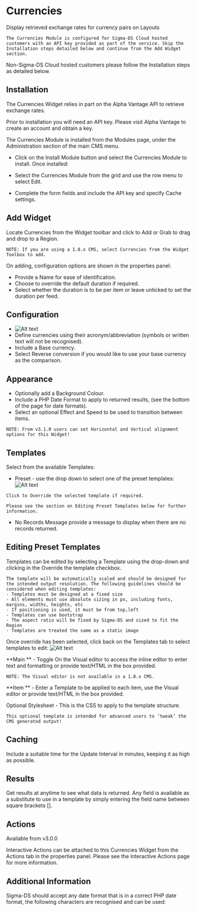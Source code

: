 # Currencies

Display retrieved exchange rates for currency pairs on Layouts

```
The Currencies Module is configured for Sigma-DS Cloud hosted customers with an API key provided as part of the service. Skip the Installation steps detailed below and continue from the Add Widget section.
```

Non-Sigma-DS Cloud hosted customers please follow the Installation steps as detailed below.

## Installation

The Currencies Widget relies in part on the Alpha Vantage API to retrieve exchange rates.

Prior to installation you will need an API key. Please visit Alpha Vantage to create an account and obtain a key.

The Currencies Module is installed from the Modules page, under the Administration section of the main CMS menu.

- Click on the Install Module button and select the Currencies Module to install.
  Once installed:

- Select the Currencies Module from the grid and use the row menu to select Edit.
- Complete the form fields and include the API key and specify Cache settings.

## Add Widget

Locate Currencies from the Widget toolbar and click to Add or Grab to drag and drop to a Region.

```
NOTE: If you are using a 1.8.x CMS, select Currencies from the Widget Toolbox to add.
```

On adding, configuration options are shown in the properties panel:

- Provide a Name for ease of identification.
- Choose to override the default duration if required.
- Select whether the duration is to be per item or leave unticked to set the duration per feed.

## Configuration

- ![Alt text](currency3.png)
- Define currencies using their acronym/abbreviation (symbols or written text will not be recognised).
- Include a Base currency.
- Select Reverse conversion if you would like to use your base currency as the comparison.

## Appearance

- Optionally add a Background Colour.
- Include a PHP Date Format to apply to returned results, (see the bottom of the page for date formats).
- Select an optional Effect and Speed to be used to transition between items.

```
NOTE: From v3.1.0 users can set Horizontal and Vertical alignment options for this Widget!
```

## Templates

Select from the available Templates:

- Preset - use the drop down to select one of the preset templates:
  ![Alt text](currency4.png)

```
Click to Override the selected template if required.

Please see the section on Editing Preset Templates below for further information.

```

- No Records Message provide a message to display when there are no records returned.

## Editing Preset Templates

Templates can be edited by selecting a Template using the drop-down and clicking in the Override the template checkbox.

```
The template will be automatically scaled and should be designed for the intended output resolution. The following guidelines should be considered when editing templates:
- Templates must be designed at a fixed size
- All elements must use absolute sizing in px, including fonts, margins, widths, heights, etc
- If positioning is used, it must be from top,left
- Templates can use bootstrap
- The aspect ratio will be fixed by Sigma-DS and sized to fit the Region
- Templates are treated the same as a static image
```

Once override has been selected, click back on the Templates tab to select templates to edit:
![Alt text](currency5.png)

**Main ** - Toggle On the Visual editor to access the inline editor to enter text and formatting or provide text/HTML in the box provided.

```
NOTE: The Visual editor is not available in a 1.8.x CMS.
```

**Item ** - Enter a Template to be applied to each item, use the Visual editor or provide text/HTML in the box provided.

Optional Stylesheet - This is the CSS to apply to the template structure.

```
This optional template is intended for advanced users to ‘tweak’ the CMS generated output!
```

## Caching

Include a suitable time for the Update Interval in minutes, keeping it as high as possible.

## Results

Get results at anytime to see what data is returned. Any field is available as a substitute to use in a template by simply entering the field name between square brackets [].

## Actions

Available from v3.0.0

Interactive Actions can be attached to this Currencies Widget from the Actions tab in the properties panel. Please see the Interactive Actions page for more information.

## Additional Information

Sigma-DS should accept any date format that is in a correct PHP date format, the following characters are recognised and can be used:

<!-- table required -->
